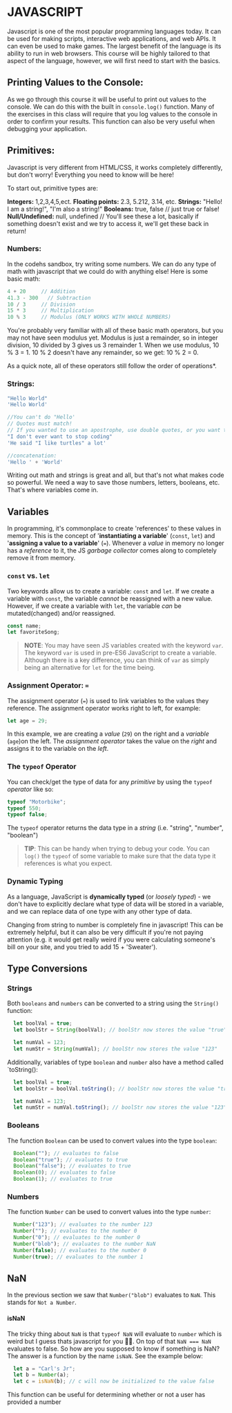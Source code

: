 # JAVASCRIPT

Javascript is one of the most popular programming languages today. It can be used for making scripts, interactive web applications, and web APIs. It can even be used to make games. The largest benefit of the language is its ability to run in web browsers. This course will be highly tailored to that aspect of the language, however, we will first need to start with the basics.

## Printing Values to the Console:

As we go through this course it will be useful to print out values to the console. We can do this with the built in `console.log()` function. Many of the exercises in this class will require that you log values to the console in order to confirm your results. This function can also be very useful when debugging your application.

## Primitives:
Javascript is very different from HTML/CSS, it works completely differently, but don't worry! Everything you need to know will be here!

To start out, primitive types are:

**Integers:** 1,2,3,4,5,ect.
**Floating points:** 2.3, 5.212, 3.14, etc.
**Strings:** "Hello! I am a string!", "I'm also a string!"
**Booleans:** true, false // just true or false!
**Null/Undefined:** null, undefined // You'll see these a lot, basically if something doesn't exist and we try to access it, we'll get these back in return!

### Numbers:
In the codehs sandbox, try writing some numbers. We can do any type of math with javascript that we could do with anything else! Here is some basic math:

```javascript
4 + 20     // Addition
41.3 - 300   // Subtraction
10 / 3     // Division
15 * 3     // Multiplication
10 % 3     // Modulus (ONLY WORKS WITH WHOLE NUMBERS)
```

You're probably very familiar with all of these basic math operators, but you may not have seen modulus yet. Modulus is just a remainder, so in integer division, 10 divided by 3 gives us 3 remainder 1. When we use modulus, 10 % 3 = 1. 10 % 2 doesn't have any remainder, so we get: 10 % 2 = 0.

As a quick note, all of these operators still follow the order of operations*.

### Strings:

```javascript
"Hello World"
'Hello World'

//You can't do "Hello'
// Quotes must match!
// If you wanted to use an apostrophe, use double quotes, or you want to use double quotes in a string:
"I don't ever want to stop coding"
'He said "I like turtles" a lot'

//concatenation:
'Hello ' + 'World'
```

Writing out math and strings is great and all, but that's not what makes code so powerful. We need a way to save those numbers, letters, booleans, etc. That's where variables come in.

## Variables

In programming, it's commonplace to create 'references' to these values in memory. This is the concept of '**instantiating a variable**' (`const`, `let`) and '**assigning a value to a variable**' (`=`). Whenever a _value_ in memory no longer has a _reference_ to it, the JS _garbage collector_ comes along to completely remove it from memory.

### **`const` vs. `let`**

Two keywords allow us to create a variable: `const` and `let`.
If we create a variable with `const`, the variable _cannot_ be reassigned with a new value. However, if we create a variable with `let`, the variable _can_ be mutated(changed) and/or reassigned.

```javascript
const name;
let favoriteSong;
```

> **NOTE**: You may have seen JS variables created with the keyword `var`. The keyword `var` is used in pre-ES6 JavaScript to create a variable. Although there is a key difference, you can think of `var` as simply being an alternative for `let` for the time being.


### **Assignment Operator: `=`**

The assignment operator (`=`) is used to link variables to the values they reference. The assignment operator works right to left, for example:

```javascript
let age = 29;
```

In this example, we are creating a _value_ (`29`) on the right and a _variable_ (`age`)on the left. The _assignment operator_ takes the value on the _right_ and assigns it to the variable on the _left_.


### The `typeof` Operator

You can check/get the type of data for any _primitive_ by using the `typeof` _operator_ like so:

```javascript
typeof "Motorbike";
typeof 550;
typeof false;
```

The `typeof` operator returns the data type in a _string_ (i.e. "string", "number", "boolean")


> **TIP**: This can be handy when trying to debug your code. You can `log()` the `typeof` of some variable to make sure that the data type it references is what you expect.


### **Dynamic Typing**

As a language, JavaScript is **dynamically typed** (or _loosely typed_) - we don't have to explicitly declare what type of data will be stored in a variable, and we can replace data of one type with any other type of data.


Changing from string to number is completely fine in javascript! This can be extremely helpful, but it can also be very difficult if you're not paying attention (e.g. it would get really weird if you were calculating someone's bill on your site, and you tried to add 15 + 'Sweater').

## Type Conversions

### Strings

Both `booleans` and `numbers` can be converted to a string using the `String()` function:

```javascript
  let boolVal = true;
  let boolStr = String(boolVal); // boolStr now stores the value "true"

  let numVal = 123;
  let numStr = String(numVal); // boolStr now stores the value "123"
```

Additionally, variables of type `boolean` and `number` also have a method called `toString():

```javascript
  let boolVal = true;
  let boolStr = boolVal.toString(); // boolStr now stores the value "true"

  let numVal = 123;
  let numStr = numVal.toString(); // boolStr now stores the value "123"
```

### Booleans

The function `Boolean` can be used to convert values into the type `boolean`:

```javascript
  Boolean(""); // evaluates to false
  Boolean("true"); // evaluates to true
  Boolean("false"); // evaluates to true
  Boolean(0); // evaluates to false
  Boolean(1); // evaluates to true
```

### Numbers

The function `Number` can be used to convert values into the type `number`:

```javascript
  Number("123"); // evaluates to the number 123
  Number(""); // evaluates to the number 0
  Number("0"); // evaluates to the number 0
  Number("blob"); // evaluates to the number NaN
  Number(false); // evaluates to the number 0
  Number(true); // evaluates to the number 1
```

## NaN
In the previous section we saw that `Number("blob")` evaluates to `NaN`. This stands for `Not a Number`.

#### isNaN
The tricky thing about `NaN` is that `typeof NaN` will evaluate to `number` which is weird but I guess thats javascript for you 🤷‍♂️. On top of that `NaN === NaN` evaluates to false. So how are you supposed to know if something is NaN? The answer is a function by the name `isNaN`. See the example below:

```javascript
  let a = "Carl's Jr";
  let b = Number(a);
  let c = isNaN(b); // c will now be initialized to the value false
```

This function can be useful for determining whether or not a user has provided a number